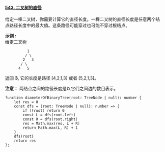 #### [543. 二叉树的直径](https://leetcode.cn/problems/diameter-of-binary-tree/)

给定一棵二叉树，你需要计算它的直径长度。一棵二叉树的直径长度是任意两个结点路径长度中的最大值。这条路径可能穿过也可能不穿过根结点。

**示例 :**\
给定二叉树

```
          1
         / \
        2   3
       / \     
      4   5    
```

返回 **3**, 它的长度是路径 [4,2,1,3] 或者 [5,2,1,3]。

**注意：** 两结点之间的路径长度是以它们之间边的数目表示。

```
function diameterOfBinaryTree(root: TreeNode | null): number {
    let res = 0
    const dfs = (root: TreeNode | null): number => {
        if (!root) return 0
        const L = dfs(root.left)
        const R = dfs(root.right)
        res = Math.max(res, L + R)
        return Math.max(L, R) + 1
    }
    dfs(root)
    return res
};
```